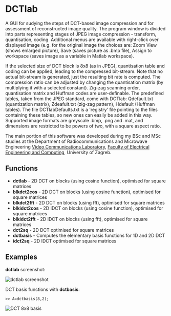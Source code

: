 DCTlab
======

A GUI for sudying the steps of DCT-based image compression and for assessment of reconstructed image quality. The program window is divided into parts representing stages of JPEG image compression - transform, quantisation, coding. Additional menus are available with right-click over displayed image (e.g. for the original image the choices are: Zoom View (shows enlarged picture), Save (saves picture as .bmp file), Assign to workspace (saves image as a variable in Matlab workspace).

If the selected size of DCT block is 8x8 (as in JPEG), quantisation table and coding can be applied, leading to the compressed bit-stream. Note that no actual bit-stream is generated, just the resulting bit rate is computed. The compression ratio can be adjusted by changing the quantisation matrix (by multiplying it with a selected constant). Zig-zag scanning order, quantisation matrix and Huffman codes are user-definable. The predefined tables, taken from the JPEG standard, come with DCTlab: Qdefault.txt (quantization matrix), Zdeafult.txt (zig-zag pattern), Hdefault (Huffman tables). The file DCTlabDefaults.txt is a 'registry' file pointing to the files containing these tables, so new ones can easily be added in this way. Supported image formats are greyscale .bmp, .png and .mat, and dimensions are restricted to be powers of two, with a square aspect ratio.

The main portion of this software was developed during my BSc and MSc studies at the Department of Radiocommunications and Microwave Engineering [Video Communications Laboratory](http://www.vcl.fer.hr/), [Faculty of Electrical Engineering and Computing](http://www.fer.hr/), University of Zagreb.
 
Functions
---------

 - **dctlab** - 2D DCT on blocks (using cosine function), optimised for square matrices   
 - **blkdct2cos** - 2D DCT on blocks (using cosine function), optimised for square matrices   
 - **blkdct2fft** - 2D DCT on blocks (using fft), optimised for square matrices   
 - **blkidct2cos** - 2D IDCT on blocks (using cosine function), optimised for square matrices
 - **blkidct2fft** - 2D IDCT on blocks (using fft), optimised for square matrices
 - **dct2sq** - 2D DCT optimised for square matrices 
 - **dctbasis** - Computes the elementary basis functions for 1D and 2D DCT
 - **idct2sq** - 2D IDCT optimised for square matrices 	
 
Examples
--------
**dctlab** screenshot:

  ![dctlab screenshot](https://github.com/nsprljan/ImageCodingResearchTools/raw/master/Dctlab/DCTlab.png)	  

DCT basis functions with **dctbasis**:

    >> A=dctbasis(8,2);
  
  ![DCT 8x8 basis](https://github.com/nsprljan/ImageCodingResearchTools/raw/master/Dctlab/dct_8x8_basis.png)	  
